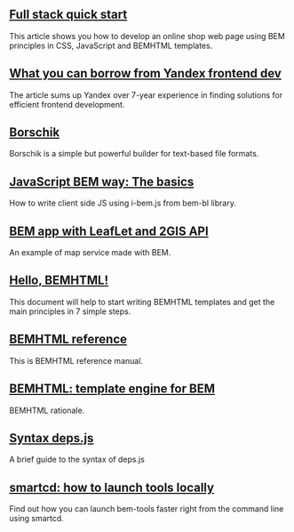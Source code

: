## [Full stack quick start](/articles/start-with-project-stub/)
This article shows you how to develop an online shop web page using BEM principles in CSS, JavaScript and BEMHTML templates.

## [What you can borrow from Yandex frontend dev](/articles/yandex-frontend-dev/)
The article sums up Yandex over 7-year experience in finding solutions for efficient frontend development.

## [Borschik](/articles/borschik/)
Borschik is a simple but powerful builder for text-based file formats.

## [JavaScript BEM way: The basics](/articles/bem-js-main-terms/)
How to write client side JS using i-bem.js from bem-bl library.

## [BEM app with LeafLet and 2GIS API](/articles/firm-card-story/)
An example of map service made with BEM.

## [Hello, BEMHTML!](/articles/bemhtml-intro/)
This document will help to start writing BEMHTML templates and get the main principles in 7 simple steps.

## [BEMHTML reference](/articles/bemhtml-reference/)
This is BEMHTML reference manual.

## [BEMHTML: template engine for BEM](/articles/bemhtml-rationale/)
BEMHTML rationale.

## [Syntax deps.js](/articles/deps-js-syntax/)
A brief guide to the syntax of deps.js

## [smartcd: how to launch tools locally](/articles/smartcd/)
Find out how you can launch bem-tools faster right from the command line using smartcd.